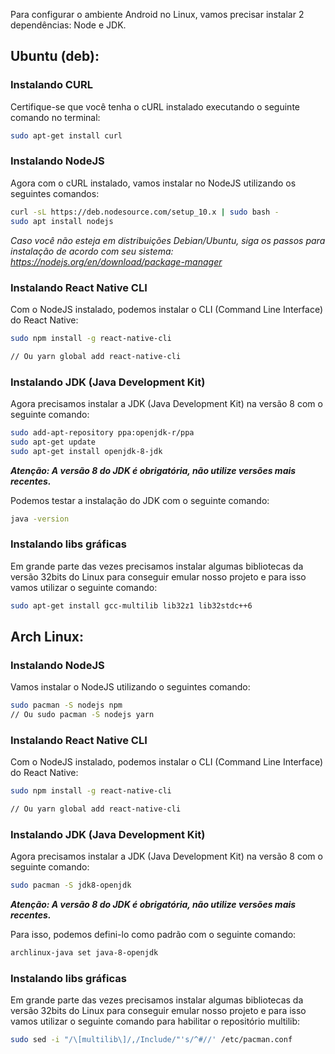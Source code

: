 Para configurar o ambiente Android no Linux, vamos precisar instalar 2 dependências: Node e JDK.

## Ubuntu (deb):

### Instalando CURL

Certifique-se que você tenha o cURL instalado executando o seguinte comando no terminal:

```sh
sudo apt-get install curl
```

### Instalando NodeJS

Agora com o cURL instalado, vamos instalar no NodeJS utilizando os seguintes comandos:

```sh
curl -sL https://deb.nodesource.com/setup_10.x | sudo bash -
sudo apt install nodejs
```

*Caso você não esteja em distribuições Debian/Ubuntu, siga os passos para instalação de acordo com seu sistema: https://nodejs.org/en/download/package-manager*

### Instalando React Native CLI

Com o NodeJS instalado, podemos instalar o CLI (Command Line Interface) do React Native:

```sh
sudo npm install -g react-native-cli

// Ou yarn global add react-native-cli
```

### Instalando JDK (Java Development Kit)

Agora precisamos instalar a JDK (Java Development Kit) na versão 8 com o seguinte comando:

```sh
sudo add-apt-repository ppa:openjdk-r/ppa
sudo apt-get update
sudo apt-get install openjdk-8-jdk
```

***Atenção: A versão 8 do JDK é obrigatória, não utilize versões mais recentes.***

Podemos testar a instalação do JDK com o seguinte comando:

```sh
java -version
```

### Instalando libs gráficas

Em grande parte das vezes precisamos instalar algumas bibliotecas da versão 32bits do Linux para conseguir emular nosso projeto e para isso vamos utilizar o seguinte comando:

```sh
sudo apt-get install gcc-multilib lib32z1 lib32stdc++6
```

## Arch Linux:

### Instalando NodeJS

Vamos instalar o NodeJS utilizando o seguintes comando:

```sh
sudo pacman -S nodejs npm
// Ou sudo pacman -S nodejs yarn
```
### Instalando React Native CLI

Com o NodeJS instalado, podemos instalar o CLI (Command Line Interface) do React Native:

```sh
sudo npm install -g react-native-cli

// Ou yarn global add react-native-cli
```

### Instalando JDK (Java Development Kit)

Agora precisamos instalar a JDK (Java Development Kit) na versão 8 com o seguinte comando:

```sh
sudo pacman -S jdk8-openjdk
```

***Atenção: A versão 8 do JDK é obrigatória, não utilize versões mais recentes.***

Para isso, podemos defini-lo como padrão com o seguinte comando:

```sh
archlinux-java set java-8-openjdk
```

### Instalando libs gráficas

Em grande parte das vezes precisamos instalar algumas bibliotecas da versão 32bits do Linux para conseguir emular nosso projeto e para isso vamos utilizar o seguinte comando para habilitar o repositório multilib:

```sh
sudo sed -i "/\[multilib\]/,/Include/"'s/^#//' /etc/pacman.conf
```
